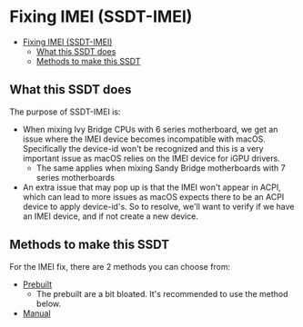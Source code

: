 # Fixing IMEI (SSDT-IMEI)

- [Fixing IMEI (SSDT-IMEI)](#fixing-imei-ssdt-imei)
  - [What this SSDT does](#what-this-ssdt-does)
  - [Methods to make this SSDT](#methods-to-make-this-ssdt)

## What this SSDT does

The purpose of SSDT-IMEI is:

* When mixing Ivy Bridge CPUs with 6 series motherboard, we get an issue where the IMEI device becomes incompatible with macOS. Specifically the device-id won't be recognized and this is a very important issue as macOS relies on the IMEI device for iGPU drivers.
  * The same applies when mixing Sandy Bridge motherboards with 7 series motherboards
* An extra issue that may pop up is that the IMEI won't appear in ACPI, which can lead to more issues as macOS expects there to be an ACPI device to apply device-id's. So to resolve, we'll want to verify if we have an IMEI device, and if not create a new device.


## Methods to make this SSDT

For the IMEI fix, there are 2 methods you can choose from:

* [Prebuilt](/Universal/imei-methods/prebuilt.md)
  * The prebuilt are a bit bloated. It's recommended to use the method below.
* [Manual](/Universal/imei-methods/manual.md)